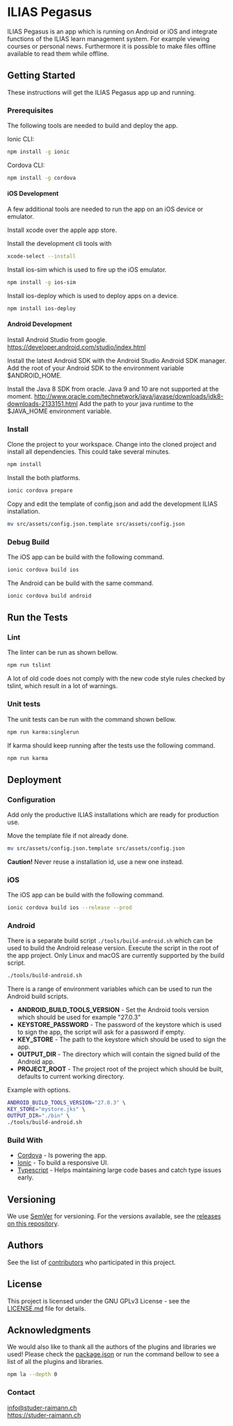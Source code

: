 # ILIAS Pegasus

ILIAS Pegasus is an app which is running on Android or iOS and integrate functions
of the ILIAS learn management system. For example viewing courses or personal news.
Furthermore it is possible to make files offline available to read them while offline.

## Getting Started
These instructions will get the ILIAS Pegasus app up and running.

### Prerequisites
The following tools are needed to build and deploy the app.

Ionic CLI:
```bash
npm install -g ionic
```

Cordova CLI:
```bash
npm install -g cordova
```

#### iOS Development
A few additional tools are needed to run the app on an iOS device or emulator.

Install xcode over the apple app store.

Install the development cli tools with 
```bash
xcode-select --install
```

Install ios-sim which is used to fire up the iOS emulator.
```bash
npm install -g ios-sim
```

Install ios-deploy which is used to deploy apps on a device.
```bash
npm install ios-deploy
```

#### Android Development

Install Android Studio from google.
<https://developer.android.com/studio/index.html>

Install the latest Android SDK with the Android Studio Android SDK manager.
Add the root of your Android SDK to the environment variable $ANDROID_HOME.

Install the Java 8 SDK from oracle. Java 9 and 10 are not supported at the moment.
<http://www.oracle.com/technetwork/java/javase/downloads/jdk8-downloads-2133151.html>
Add the path to your java runtime to the $JAVA_HOME environment variable.

### Install
Clone the project to your workspace.
Change into the cloned project and install all dependencies.
This could take several minutes.
```bash
npm install
```

Install the both platforms.
```bash
ionic cordova prepare
```

Copy and edit the template of config.json and add the development ILIAS
installation.
```bash
mv src/assets/config.json.template src/assets/config.json
```

### Debug Build

The iOS app can be build with the following command.
```bash
ionic cordova build ios
```

The Android can be build with the same command.
```bash
ionic cordova build android
```

## Run the Tests

### Lint
The linter can be run as shown bellow.
```bash
npm run tslint
```
A lot of old code does not comply with the new code style rules checked by tslint, which 
result in a lot of warnings.

### Unit tests
The unit tests can be run with the command shown bellow.
```bash
npm run karma:singlerun
```

If karma should keep running after the tests use the following command.
```bash
npm run karma
```

## Deployment

### Configuration
Add only the productive ILIAS installations which are ready for production use.

Move the template file if not already done.
```bash
mv src/assets/config.json.template src/assets/config.json
```

**Caution!** Never reuse a installation id, use a new one instead.

### iOS

The iOS app can be build with the following command.
```bash
ionic cordova build ios --release --prod
```

### Android

There is a separate build script `./tools/build-android.sh` which can be
used to build the Android release version. Execute the script in the root of the app
project. Only Linux and macOS are currently supported by the build script.
```bash
./tools/build-android.sh
```

There is a range of environment variables which can be used to run the Android build scripts.
- **ANDROID_BUILD_TOOLS_VERSION** - Set the Android tools version which should be used for example "27.0.3"
- **KEYSTORE_PASSWORD** - The password of the keystore which is used to sign the app, the script will ask for a password if empty.
- **KEY_STORE** - The path to the keystore which should be used to sign the app.
- **OUTPUT_DIR** - The directory which will contain the signed build of the Android app.
- **PROJECT_ROOT** - The project root of the project which should be built, defaults to current working directory.

Example with options.
```bash
ANDROID_BUILD_TOOLS_VERSION="27.0.3" \  
KEY_STORE="mystore.jks" \ 
OUTPUT_DIR="./bin" \ 
./tools/build-android.sh
```

### Build With
* [Cordova](https://cordova.apache.org/) - Is powering the app.
* [Ionic](https://ionicframework.com/) - To build a responsive UI.
* [Typescript](https://www.typescriptlang.org/) - Helps maintaining large code bases and catch type issues early.

## Versioning

We use [SemVer](http://semver.org/) for versioning. For the versions available, see the [releases on this repository](https://github.com/studer-raimann/ILIAS-Pegasus/releases). 

## Authors

See the list of [contributors](https://github.com/your/project/contributors) who participated in this project.

## License

This project is licensed under the GNU GPLv3 License - see the [LICENSE.md](LICENSE.md) file for details.

## Acknowledgments
We would also like to thank all the authors of the plugins and libraries we used!
Please check the [package.json](package.json) or run the command bellow to see a list of all the plugins and libraries.
```bash
npm la --depth 0
```

### Contact
[info@studer-raimann.ch](mailto://info@studer-raimann.ch)  
<https://studer-raimann.ch> 
